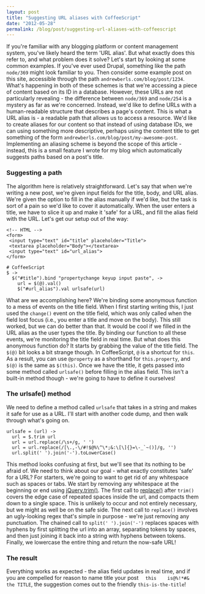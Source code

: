 ```yaml
---
layout: post
title: "Suggesting URL aliases with CoffeeScript"
date: "2012-05-28"
permalink: /blog/post/suggesting-url-aliases-with-coffeescript
---
```


<p>
If you're familiar with any blogging platform or content management system, you've likely heard the term 'URL alias'. But what exactly does this refer to, and what problem does it solve? Let's start by looking at some common examples. If you've ever used Drupal, something like the path <code>node/369</code> might look familiar to you. Then consider some example post on this site, accessible through the path <code>andrewberls.com/blog/post/1234</code>. What's happening in both of these schemes is that we're accessing a piece of content based on its ID in a database. However, these URLs are not particularly revealing - the difference between <code>node/369</code> and <code>node/254</code> is a mystery as far as we're concerned. Instead, we'd like to define URLs with a human-readable structure that describes a page's content. This is what a URL alias is -  a readable path that allows us to access a resource. 
We'd like to create aliases for our content so that instead of using database IDs, we can using something more descriptive, perhaps using the content title to get something of the form <code>andrewberls.com/blog/post/my-awesome-post</code>. Implementing an aliasing scheme is beyond the scope of this article -  instead, this is a small feature I wrote for my blog which automatically suggests paths based on a post's title.
</p>

<break />

<h3>Suggesting a path</h3>
<p>
The algorithm here is relatively straightforward. Let's say that when we're writing a new post, we're given input fields for the title, body, and URL alias. We're given the option to fill in the alias manually if we'd like, but the task is sort of a pain so we'd like to cover it automatically. When the user enters a title, we have to slice it up and make it 'safe' for a URL, and fill the alias field with the URL. Let's get our setup out of the way:
</p>

<pre><code><span class="comment">&lt;!-- HTML --&gt;</span>
&lt;form&gt;
 &lt;input type=&quot;text&quot; id=&quot;title&quot; placeholder=&quot;Title&quot;&gt;
 &lt;textarea placeholder=&quot;Body&quot;&gt;&lt;/textarea&gt;
 &lt;input type=&quot;text&quot; id=&quot;url_alias&quot;&gt;
&lt;/form&gt;

<span class="comment"># CoffeeScript</span>
$ ->
  $("#title").bind "propertychange keyup input paste", ->
    url = $(@).val()
    $("#url_alias").val urlsafe(url)
</code></pre>

<p>
What are we accomplishing here? We're binding some anonymous function to a mess of events on the title field. When I first starting writing this, I just used the <code>change()</code> event on the title field, which was only called when the field lost focus (i.e., you enter a title and move on the body). This still worked, but we can do better than that. It would be cool if we filled in the URL alias as the user types the title. By binding our function to all these events, we're monitoring the title field in real time. But what does this anonymous function do? It starts by grabbing the value of the title field. The <code>$(@)</code> bit looks a bit strange though. In CoffeeScript, <code>@</code> is a shortcut for <code>this</code>. As a result, you can use <code>@property</code> as a shorthand for <code>this.property</code>, and <code>$(@)</code> is the same as <code>$(this)</code>. Once we have the title, it gets passed into some method called <code>urlsafe()</code> before filling in the alias field. This isn't a built-in method though - we're going to have to define it ourselves! 
</p>

<h3>The urlsafe() method</h3>
<p>We need to define a method called <code>urlsafe</code> that takes in a string and makes it safe for use as a URL. I'll start with another code dump, and then walk through what's going on.</p>
<pre><code>urlsafe = (url) ->
  url = $.trim url
  url = url.replace(/\s+/g, ' ')
  url = url.replace(/[\.,-\/#!$@%\^\*;&:\[\]{}=\-_`~()]/g, '')
  url.split(' ').join('-').toLowerCase()
</code></pre>

<p>
This method looks confusing at first, but we'll see that its nothing to be afraid of. We need to think about our goal - what exactly constitutes 'safe' for a URL? For starters, we're going to want to get rid of any whitespace such as spaces or tabs. We start by removing any whitespace at the beginning or end using <a href="http://api.jquery.com/jQuery.trim/">jQuery.trim()</a>. The first call to <a href="https://developer.mozilla.org/en/JavaScript/Reference/Global_Objects/String/replace">replace()</a> after <code>trim()</code> covers the edge case of repeated spaces inside the url, and compacts them down to a single space. This is unlikely to occur and not entirely necessary, but we might as well be on the safe side. The next call to <code>replace()</code> involves an ugly-looking regex that's simple in purpose - we're just removing any punctuation. The chained call to <code>split(' ').join('-')</code> replaces spaces with hyphens by first splitting the url into an array, separating tokens by spaces, and then just joining it back into a string with hyphens between tokens. Finally, we lowercase the entire thing and return the now-safe URL!
</p>

<h3>The result</h3>
<p>
Everything works as expected - the alias field updates in real time, and if you are compelled for reason to name title your post <code>&nbsp;&nbsp;this&nbsp;&nbsp;&nbsp;&nbsp;is@%!*#& the TITLE</code>, the suggestion comes out to the friendly <code>this-is-the-title</code>!
</p>
